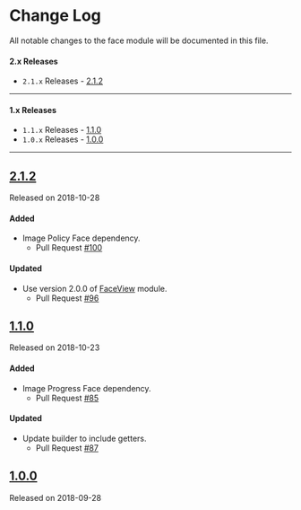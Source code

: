 # Change Log
All notable changes to the face module will be documented in this file.

#### 2.x Releases
- `2.1.x` Releases - [2.1.2](#212)
---
#### 1.x Releases
- `1.1.x` Releases - [1.1.0](#110)
- `1.0.x` Releases - [1.0.0](#100)
---

## [2.1.2](https://maven.blockv.io/artifactory/webapp/#/artifacts/browse/tree/General/BLOCKv/io/blockv/sdk/face/2.1.2)
Released on 2018-10-28

#### Added
- Image Policy Face dependency.
  - Pull Request [#100](https://github.com/BLOCKvIO/android-sdk/pull/100)
  
#### Updated
- Use version 2.0.0 of [FaceView](/faceview) module.
  - Pull Request [#96](https://github.com/BLOCKvIO/android-sdk/pull/96)
  
## [1.1.0](https://maven.blockv.io/artifactory/webapp/#/artifacts/browse/tree/General/BLOCKv/io/blockv/sdk/face/1.1.0)
Released on 2018-10-23

#### Added
- Image Progress Face dependency.
  - Pull Request [#85](https://github.com/BLOCKvIO/android-sdk/pull/85)

#### Updated
- Update builder to include getters.
  - Pull Request [#87](https://github.com/BLOCKvIO/android-sdk/pull/87)
  
## [1.0.0](https://maven.blockv.io/artifactory/webapp/#/artifacts/browse/tree/General/BLOCKv/io/blockv/sdk/face/1.0.0)
Released on 2018-09-28
